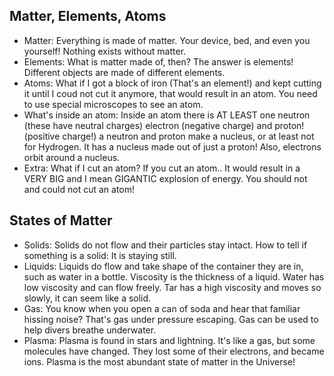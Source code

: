 ## Matter, Elements, Atoms
- Matter: Everything is made of matter. Your device, bed, and even you yourself! Nothing exists without matter.
- Elements: What is matter made of, then? The answer is elements! Different objects are made of different elements.
- Atoms: What if I got a block of iron (That's an element!) and kept cutting it until I coud not cut it anymore, that would result in an atom. You need to use special microscopes to see an atom.
- What's inside an atom: Inside an atom there is AT LEAST one neutron (these have neutral charges) electron (negative charge) and proton! (positive charge!) a neutron and proton make a nucleus, or at least not for Hydrogen. It has a nucleus made out of just a proton! Also, electrons orbit around a nucleus.
- Extra: What if I cut an atom? If you cut an atom.. It would result in a VERY BIG and I mean GIGANTIC explosion of energy. You should not and could not cut an atom!
## States of Matter
- Solids: Solids do not flow and their particles stay intact. How to tell if something is a solid: It is staying still.
- Liquids: Liquids do flow and take shape of the container they are in, such as water in a bottle. Viscosity is the thickness of a liquid. Water has low viscosity and can flow freely. Tar has a high viscosity and moves so slowly, it can seem like a solid.
- Gas: You know when you open a can of soda and hear that familiar hissing noise? That's gas under pressure escaping. Gas can be used to help divers breathe underwater.
- Plasma: Plasma is found in stars and lightning. It's like a gas, but some molecules have changed. They lost some of their electrons, and became ions. Plasma is the most abundant state of matter in the Universe!
